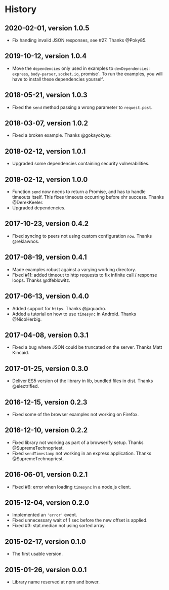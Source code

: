 # History


## 2020-02-01, version 1.0.5

- Fix handing invalid JSON responses, see #27. Thanks @Poky85.


## 2019-10-12, version 1.0.4

- Move the `dependencies` only used in examples to `devDependencies`:
  `express`, `body-parser`, `socket.io`, promise`. To run the examples,
  you will have to install these dependencies yourself.


## 2018-05-21, version 1.0.3

- Fixed the `send` method passing a wrong parameter to `request.post`.


## 2018-03-07, version 1.0.2

- Fixed a broken example. Thanks @gokayokyay.


## 2018-02-12, version 1.0.1

- Upgraded some dependencies containing security vulnerabilities.


## 2018-02-12, version 1.0.0

- Function `send` now needs to return a Promise, and has to handle
  timeouts itself. This fixes timeouts occurring before xhr success.
  Thanks @DerekKeeler.
- Upgraded dependencies.


## 2017-10-23, version 0.4.2

- Fixed syncing to peers not using custom configuration `now`.
  Thanks @reklawnos.


## 2017-08-19, version 0.4.1

- Made examples robust against a varying working directory.
- Fixed #11: added timeout to http requests to fix infinite
  call / response loops. Thanks @dfeblowitz.


## 2017-06-13, version 0.4.0

- Added support for `https`. Thanks @jaquadro.
- Added a tutorial on how to use `timesync` in Android. Thanks @NicoHerbig.


## 2017-04-08, version 0.3.1

- Fixed a bug where JSON could be truncated on the server.
  Thanks Matt Kincaid.


## 2017-01-25, version 0.3.0

- Deliver ES5 version of the library in lib, bundled files in dist.
  Thanks @electrified.


## 2016-12-15, version 0.2.3

- Fixed some of the browser examples not working on Firefox.


## 2016-12-10, version 0.2.2

- Fixed library not working as part of a browserify setup. Thanks @SupremeTechnopriest.
- Fixed `sendTimestamp` not working in an express application. Thanks @SupremeTechnopriest.


## 2016-06-01, version 0.2.1

- Fixed #6: error when loading `timesync` in a node.js client.


## 2015-12-04, version 0.2.0

- Implemented an `'error'` event.
- Fixed unnecessary wait of 1 sec before the new offset is applied.
- Fixed #3: stat.median not using sorted array.


## 2015-02-17, version 0.1.0

- The first usable version.


## 2015-01-26, version 0.0.1

- Library name reserved at npm and bower.
